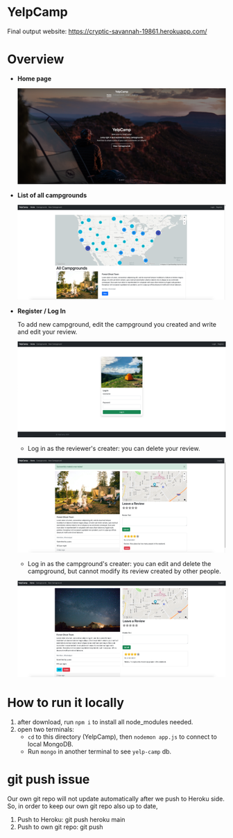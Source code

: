 # YelpCamp
Final output website: https://cryptic-savannah-19861.herokuapp.com/



# Overview

- **Home page**

  ![image-20210630162037696](README.assets/image-20210630162037696.png)

- **List of all campgrounds**

  ![image-20210630162247827](README.assets/image-20210630162247827.png)

- **Register** **/ Log In**

  To add new campground, edit the campground you created and write and edit your review.

  ![image-20210630162148254](README.assets/image-20210630162148254.png)

  - Log in as the reviewer's creater: you can delete your review.

  ![image-20210630162446591](README.assets/image-20210630162446591.png)

  - Log in as the campground's creater: you can edit and delete the campground, but cannot modify its review created by other people.

  ![image-20210630162612110](README.assets/image-20210630162612110.png)



# How to run it locally

1. after download, run `npm i` to install all node_modules needed.
2. open two terminals:
   - `cd` to this directory (YelpCamp), then `nodemon app.js` to connect to local MongoDB.
   - Run `mongo` in another terminal to see `yelp-camp` db.


# git push issue
Our own git repo will not update automatically after we push to Heroku side.
So, in order to keep our own git repo also up to date,
1. Push to Heroku: git push heroku main
2. Push to own git repo: git push
